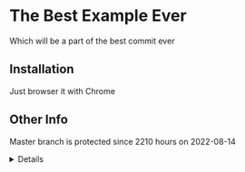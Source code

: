 # The Best Example Ever
Which will be a part of the best commit ever

## Installation
Just browser it with Chrome

## Other Info
Master branch is protected since 2210 hours on 2022-08-14

<details>

### More details
More to come

</details>

